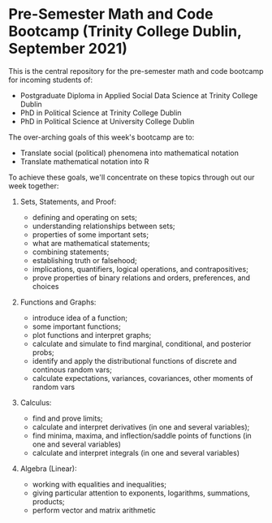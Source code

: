 # Pre-Semester Math and Code Bootcamp (Trinity College Dublin, September 2021)

This is the central repository for the pre-semester math and code bootcamp for incoming students of: 
- Postgraduate Diploma in Applied Social Data Science at Trinity College Dublin  
- PhD in Political Science at Trinity College Dublin  
- PhD in Political Science at University College Dublin

The over-arching goals of this week's bootcamp are to: 
- Translate social (political) phenomena into mathematical notation
- Translate mathematical notation into R
      
To achieve these goals, we'll concentrate on these topics through out our week together:

1. Sets, Statements, and Proof: 
	- defining and operating on sets; 
	- understanding relationships between sets;
	- properties of some important sets;
	- what are mathematical statements; 
	- combining statements; 
	- establishing truth or falsehood; 
	- implications, quantifiers, logical operations, and contrapositives;
	- prove properties of binary relations and orders, preferences, and choices
	
2.  Functions and Graphs: 
	- introduce idea of a function; 
	- some important functions; 
	- plot functions and interpret graphs;
	- calculate and simulate to find marginal, conditional, and posterior probs; 
	- identify and apply the distributional functions of discrete and continous random vars;
	- calculate expectations, variances, covariances, other moments of random vars
	
3. Calculus: 
	- find and prove limits; 
	- calculate and interpret derivatives (in one and several variables);
	- find minima, maxima, and inflection/saddle points of functions (in one and several variables)
	- calculate and interpret integrals (in one and several variables)
	
4. Algebra (Linear): 
	- working with equalities and inequalities; 
	- giving particular attention to exponents, logarithms, summations, products; 
	- perform vector and matrix arithmetic
